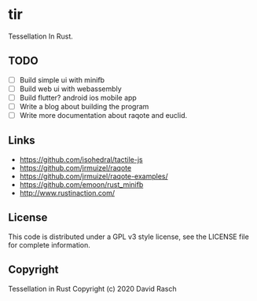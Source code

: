 # tir

Tessellation In Rust.


## TODO

- [ ] Build simple ui with minifb
- [ ] Build web ui with webassembly
- [ ] Build flutter? android ios mobile app
- [ ] Write a blog about building the program
- [ ] Write more documentation about raqote and euclid.

## Links


* https://github.com/isohedral/tactile-js
* https://github.com/jrmuizel/raqote
* https://github.com/jrmuizel/raqote-examples/
* https://github.com/emoon/rust_minifb
* http://www.rustinaction.com/

## License

This code is distributed under a GPL v3 style license, see the LICENSE file for complete information.

## Copyright

Tessellation in Rust Copyright (c) 2020 David Rasch
